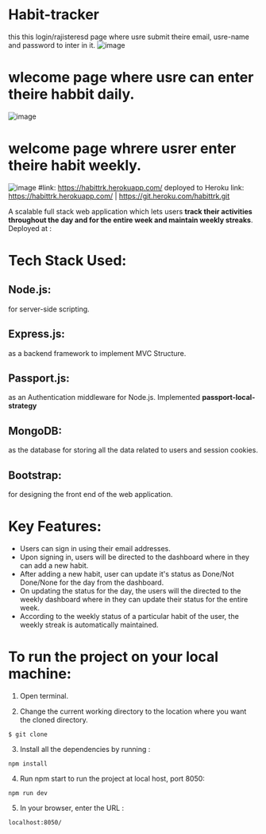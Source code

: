 # Habit-tracker
this this login/rajisteresd page where usre submit theire email, usre-name and password to inter in it.
![image](https://user-images.githubusercontent.com/103310054/186965305-eb86ee46-8d83-4f10-8c88-510e3b2b8f94.png)
# wlecome page where usre can enter theire habbit daily.
![image](https://user-images.githubusercontent.com/103310054/186966686-8316f7bf-c2dc-4ea9-9dae-623efef85c0f.png)

# welcome page whrere usrer enter theire habit weekly.
![image](https://user-images.githubusercontent.com/103310054/186966263-0db72c74-b900-41e6-9c98-4deaf1c88f59.png)
#link:  https://habittrk.herokuapp.com/ deployed to Heroku
link: https://habittrk.herokuapp.com/ | https://git.heroku.com/habittrk.git

A scalable full stack web application which lets users **track their activities throughout the day and for the entire week and maintain weekly streaks**.
Deployed at :
# Tech Stack Used:
## Node.js:
   for server-side scripting.
## Express.js:
   as a backend framework to implement MVC Structure.
## Passport.js:
   as an Authentication middleware for Node.js. Implemented **passport-local-strategy** 
## MongoDB:
   as the database for storing all the data related to users and session cookies.
## Bootstrap:
   for designing the front end of the web application.
   
# Key Features:
  - Users can sign in using their email addresses.
  - Upon signing in, users will be directed to the dashboard where in they can add a new habit.
  - After adding a new habit, user can update it's status as Done/Not Done/None for the day from the dashboard.
  - On updating the status for the day, the users will the directed to the weekly dashboard where in they can update their status for the entire week.
  - According to the weekly status of a particular habit of the user, the weekly streak is automatically maintained.
    


# To run the project on your local machine:

  1) Open terminal. 
 
  2) Change the current working directory to the location where you want the cloned directory.
  
  ```
  $ git clone
  ```
  
  3) Install all the dependencies by running :
  
  ```
  npm install
  ```
  
  4) Run npm start to run the project at local host, port 8050:
  
   ```
  npm run dev
  ```
  
  5) In your browser, enter the URL :
  
  ```
  localhost:8050/
  ```
